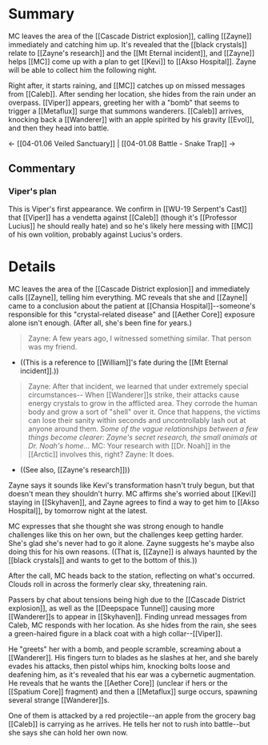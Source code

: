 # Summary
MC leaves the area of the [[Cascade District explosion]], calling [[Zayne]] immediately and catching him up. It's revealed that the [[black crystals]] relate to [[Zayne's research]] and the [[Mt Eternal incident]], and [[Zayne]] helps [[MC]] come up with a plan to get [[Kevi]] to [[Akso Hospital]]. Zayne will be able to collect him the following night.

Right after, it starts raining, and [[MC]] catches up on missed messages from [[Caleb]]. After sending her location, she hides from the rain under an overpass. [[Viper]] appears, greeting her with a "bomb" that seems to trigger a [[Metaflux]] surge that summons wanderers. [[Caleb]] arrives, knocking back a [[Wanderer]] with an apple spirited by his gravity [[Evol]], and then they head into battle.

← [[04-01.06 Veiled Sanctuary]] | [[04-01.08 Battle - Snake Trap]] →
## Commentary

### Viper's plan
This is Viper's first appearance. We confirm in [[WU-19 Serpent's Cast]] that [[Viper]] has a vendetta against [[Caleb]] (though it's [[Professor Lucius]] he should really hate) and so he's likely here messing with [[MC]] of his own volition, probably against Lucius's orders.

# Details
MC leaves the area of the [[Cascade District explosion]] and immediately calls [[Zayne]], telling him everything. MC reveals that she and [[Zayne]] came to a conclusion about the patient at [[Chansia Hospital]]--someone's responsible for this "crystal-related disease" and [[Aether Core]] exposure alone isn't enough. (After all, she's been fine for years.)

> Zayne: A few years ago, I witnessed something similar. That person was my friend.
* ((This is a reference to [[William]]'s fate during the [[Mt Eternal incident]].))

> Zayne: After that incident, we learned that under extremely special circumstances-- When [[Wanderer]]s strike, their attacks cause energy crystals to grow in the afflicted area. They corrode the human body and grow a sort of "shell" over it. Once that happens, the victims can lose their sanity within seconds and uncontrollably lash out at anyone around them.
> *Some of the vague relationships between a few things become clearer: Zayne's secret research, the small animals at Dr. Noah's home...*
> MC: Your research with [[Dr. Noah]] in the [[Arctic]] involves this, right?
> Zayne: It does.
* ((See also, [[Zayne's research]]))

Zayne says it sounds like Kevi's transformation hasn't truly begun, but that doesn't mean they shouldn't hurry. MC affirms she's worried about [[Kevi]] staying in [[Skyhaven]], and Zayne agrees to find a way to get him to [[Akso Hospital]], by tomorrow night at the latest.

MC expresses that she thought she was strong enough to handle challenges like this on her own, but the challenges keep getting harder. She's glad she's never had to go it alone. Zayne suggests he's maybe also doing this for his own reasons. ((That is, [[Zayne]] is always haunted by the [[black crystals]] and wants to get to the bottom of this.))

After the call, MC heads back to the station, reflecting on what's occurred. Clouds roll in across the formerly clear sky, threatening rain.

Passers by chat about tensions being high due to the [[Cascade District explosion]], as well as the [[Deepspace Tunnel]] causing more [[Wanderer]]s to appear in [[Skyhaven]]. Finding unread messages from Caleb, MC responds with her location. As she hides from the rain, she sees a green-haired figure in a black coat with a high collar--[[Viper]]. 

He "greets" her with a bomb, and people scramble, screaming about a [[Wanderer]]. His fingers turn to blades as he slashes at her, and she barely evades his attacks, then pistol whips him, knocking bolts loose and deafening him, as it's revealed that his ear was a cybernetic augmentation. He reveals that he wants the [[Aether Core]] (unclear if hers or the [[Spatium Core]] fragment) and then a [[Metaflux]] surge occurs, spawning several strange [[Wanderer]]s.

One of them is attacked by a red projectile--an apple from the grocery bag [[Caleb]] is carrying as he arrives. He tells her not to rush into battle--but she says she can hold her own now.

